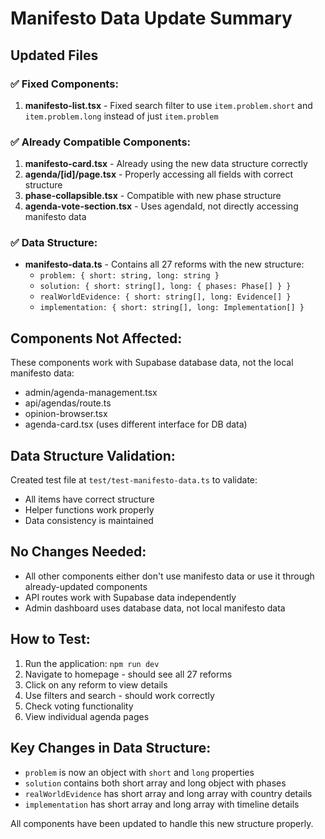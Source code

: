 # Manifesto Data Update Summary

## Updated Files

### ✅ Fixed Components:
1. **manifesto-list.tsx** - Fixed search filter to use `item.problem.short` and `item.problem.long` instead of just `item.problem`

### ✅ Already Compatible Components:
1. **manifesto-card.tsx** - Already using the new data structure correctly
2. **agenda/[id]/page.tsx** - Properly accessing all fields with correct structure
3. **phase-collapsible.tsx** - Compatible with new phase structure
4. **agenda-vote-section.tsx** - Uses agendaId, not directly accessing manifesto data

### ✅ Data Structure:
- **manifesto-data.ts** - Contains all 27 reforms with the new structure:
  - `problem: { short: string, long: string }`
  - `solution: { short: string[], long: { phases: Phase[] } }`
  - `realWorldEvidence: { short: string[], long: Evidence[] }`
  - `implementation: { short: string[], long: Implementation[] }`

## Components Not Affected:
These components work with Supabase database data, not the local manifesto data:
- admin/agenda-management.tsx
- api/agendas/route.ts
- opinion-browser.tsx
- agenda-card.tsx (uses different interface for DB data)

## Data Structure Validation:
Created test file at `test/test-manifesto-data.ts` to validate:
- All items have correct structure
- Helper functions work properly
- Data consistency is maintained

## No Changes Needed:
- All other components either don't use manifesto data or use it through already-updated components
- API routes work with Supabase data independently
- Admin dashboard uses database data, not local manifesto data

## How to Test:
1. Run the application: `npm run dev`
2. Navigate to homepage - should see all 27 reforms
3. Click on any reform to view details
4. Use filters and search - should work correctly
5. Check voting functionality
6. View individual agenda pages

## Key Changes in Data Structure:
- `problem` is now an object with `short` and `long` properties
- `solution` contains both short array and long object with phases
- `realWorldEvidence` has short array and long array with country details
- `implementation` has short array and long array with timeline details

All components have been updated to handle this new structure properly.
